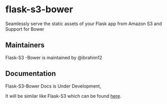 flask-s3-bower
========

Seamlessly serve the static assets of your Flask app from Amazon S3 and Support for Bower

Maintainers
-----------

Flask-S3 -Bower is maintained by @ibrahim12

Documentation
-------------
Flask-S3-Bower Docs is Under Development, 

It will be similar like Flask-S3 which can be found [here](https://flask-s3.readthedocs.org/en/latest/).
